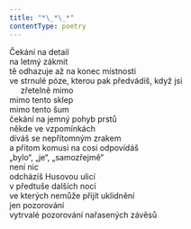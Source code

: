```yaml
---
title: "*\_*\_*"
contentType: poetry
---
```


<section>

Čekání na detail  
na letmý zákmit  
tě odhazuje až na konec místnosti  
ve strnulé póze, kterou pak předvádíš, když jsi  
     zřetelně mimo  
mimo tento sklep  
mimo tento šum  
čekání na jemný pohyb prstů  
někde ve vzpomínkách  
díváš se nepřítomným zrakem  
a přitom komusi na cosi odpovídáš  
„bylo“, „je“, „samozřejmě“  
není nic  
odcházíš Husovou ulicí  
v předtuše dalších nocí  
ve kterých nemůže přijít uklidnění  
jen pozorování  
vytrvalé pozorování nařasených závěsů

</section>
